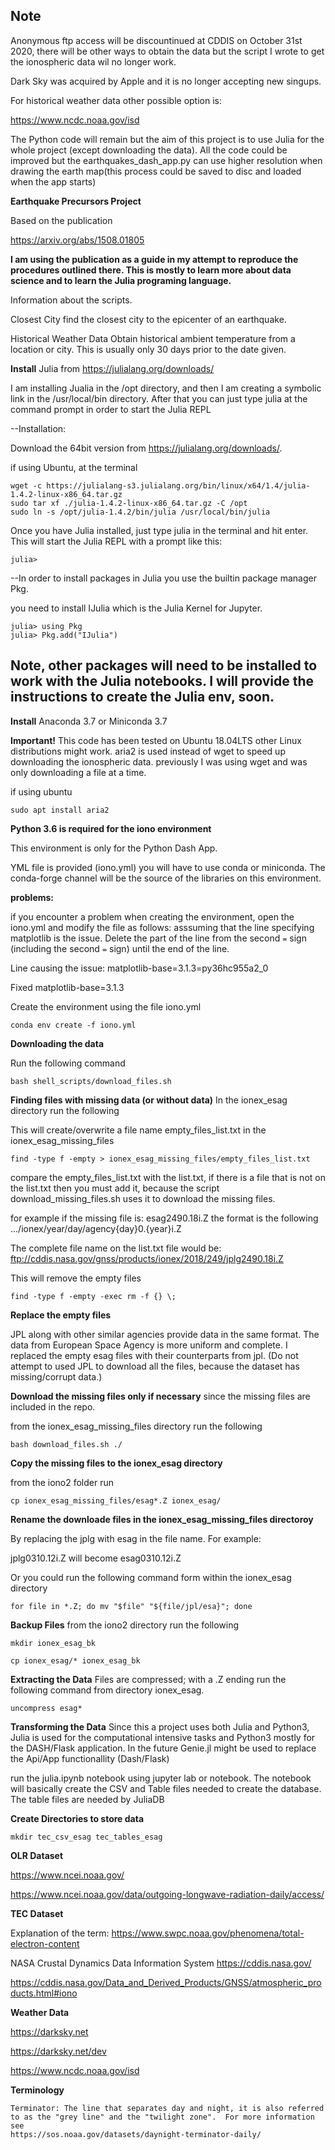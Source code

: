 ## Note
Anonymous ftp access will be discountinued at CDDIS on October 31st 2020, there will be other ways to obtain the data but the script I wrote to get the ionospheric data wil no longer work.

Dark Sky was acquired by Apple and it is no longer accepting new singups.

For historical weather data other possible option is:

https://www.ncdc.noaa.gov/isd

The Python code will remain but the aim of this project is to use Julia for the whole project (except downloading the data).  All the code could be improved but the earthquakes_dash_app.py 
can use higher resolution when drawing the earth map(this process could be saved to disc and loaded when the app starts)


**Earthquake Precursors Project**

Based on the publication

https://arxiv.org/abs/1508.01805

**I am using the publication as a guide in my attempt to reproduce the procedures outlined there.  This is mostly to learn more about data science and to learn the Julia programing language.**

Information about the scripts.

Closest City
				find the closest city to the epicenter of an earthquake.

Historical Weather Data
				Obtain historical ambient temperature from a location or city.  This is usually only 30 days prior to the
				date given.

**Install**
Julia from https://julialang.org/downloads/

I am installing Jualia in the /opt directory, and then I am creating a symbolic link in the /usr/local/bin directory.  After that you can just type julia at the command prompt in order to start the Julia REPL

--Installation:

Download the 64bit version from https://julialang.org/downloads/.

if using Ubuntu, at the terminal
```console
wget -c https://julialang-s3.julialang.org/bin/linux/x64/1.4/julia-1.4.2-linux-x86_64.tar.gz
sudo tar xf ./julia-1.4.2-linux-x86_64.tar.gz -C /opt
sudo ln -s /opt/julia-1.4.2/bin/julia /usr/local/bin/julia

```

Once you have Julia installed,
just type julia in the terminal and hit enter.  This will start the Julia REPL with a prompt like this:

```consolse
julia>
```
--In order to install packages in Julia you use the builtin package manager Pkg.

you need to install IJulia which is the Julia Kernel for Jupyter.

```console
julia> using Pkg
julia> Pkg.add("IJulia")

```

## Note, other packages will need to be installed to work with the Julia notebooks.  I will provide the instructions to create the Julia env, soon.


**Install**
Anaconda 3.7
or
Miniconda 3.7


**Important!**
	This code has been tested on Ubuntu 18.04LTS other Linux distributions might work.
	aria2 is used instead of wget to speed up downloading the ionospheric data.  previously I was using wget and was only downloading a file at a time.

if using ubuntu
```console
sudo apt install aria2
```

**Python 3.6 is required for the iono environment**

This environment is only for the Python Dash App.

YML file is provided (iono.yml) you will have to use conda or miniconda.
The conda-forge channel will be the source of the libraries on this
environment.

 **problems:** 
 
if you encounter a problem when creating the
environment, open the iono.yml and modify the file as follows:
asssuming that the line specifying matplotlib is the issue. Delete the part of
the line from the second `=` sign (including the second `=` sign) until the
end of the line.

Line causing the issue:
				matplotlib-base=3.1.3=py36hc955a2_0

Fixed
				matplotlib-base=3.1.3

Create the environment using the file iono.yml
```console
conda env create -f iono.yml
````

**Downloading the data**

Run the following command
```console
bash shell_scripts/download_files.sh
```

**Finding files with missing data (or without data)**
In the ionex_esag directory run the following

This will create/overwrite a file name empty_files_list.txt in the ionex_esag_missing_files
```console
find -type f -empty > ionex_esag_missing_files/empty_files_list.txt
```

compare the empty_files_list.txt with the list.txt, if there is a file that is not on the list.txt then you must add it, because the script download_missing_files.sh uses it to download the missing files.

for example if the missing file is: esag2490.18i.Z
the format is the following .../ionex/year/day/agency{day}0.{year}i.Z

The complete file name on the list.txt file would be:
ftp://cddis.nasa.gov/gnss/products/ionex/2018/249/jplg2490.18i.Z  

This will remove the empty files 
```console
find -type f -empty -exec rm -f {} \;
```

**Replace the empty files**

JPL along with other similar agencies provide data in the same format.
The data from European Space Agency is more uniform and complete.  I replaced the empty esag
files with their counterparts from jpl. (Do not attempt to used JPL to
download all the files, because the dataset has missing/corrupt data.)

**Download the missing files only if necessary** since the missing files are included in the repo.

from the ionex_esag_missing_files directory run the following
```console
bash download_files.sh ./
```

**Copy the missing files to the ionex_esag directory**

from the iono2 folder run 
```console
cp ionex_esag_missing_files/esag*.Z ionex_esag/
```

**Rename the downloade files in the ionex_esag_missing_files directoroy**

By replacing the jplg with esag in the file name. For example:

jplg0310.12i.Z will become esag0310.12i.Z

Or you could run the following command form within the ionex_esag directory
```console
for file in *.Z; do mv "$file" "${file/jpl/esa}"; done
```

**Backup Files**
from the iono2 directory run the following
```console
mkdir ionex_esag_bk

cp ionex_esag/* ionex_esag_bk
```

**Extracting the Data**
Files are compressed; with a .Z ending
run the following command from directory ionex_esag.

```console
uncompress esag*
```
**Transforming the Data**
Since this a project uses both Julia and Python3, Julia is used for the
computational intensive tasks and Python3 mostly for the DASH/Flask
application.  In the future Genie.jl might be used to replace the Api/App
functionallity (Dash/Flask)

run the julia.ipynb notebook using jupyter lab or notebook.
The notebook will basically create the CSV and Table files needed to create
the database.  The table files are needed by JuliaDB

**Create Directories to store data**

```console
mkdir tec_csv_esag tec_tables_esag
```

**OLR Dataset**

https://www.ncei.noaa.gov/

https://www.ncei.noaa.gov/data/outgoing-longwave-radiation-daily/access/


**TEC Dataset**

Explanation of the term:
https://www.swpc.noaa.gov/phenomena/total-electron-content

NASA Crustal Dynamics Data Information System
https://cddis.nasa.gov/

https://cddis.nasa.gov/Data_and_Derived_Products/GNSS/atmospheric_products.html#iono

**Weather Data**

https://darksky.net

https://darksky.net/dev

https://www.ncdc.noaa.gov/isd


**Terminology**

	Terminator: The line that separates day and night, it is also referred to as the "grey line" and the "twilight zone".  For more information see
    https://sos.noaa.gov/datasets/daynight-terminator-daily/